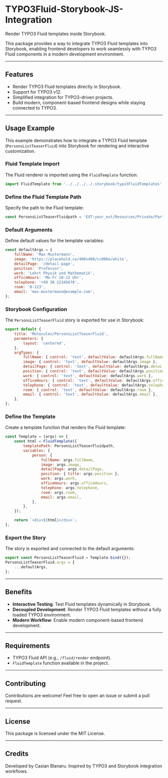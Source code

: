 
# TYPO3Fluid-Storybook-JS-Integration

Render TYPO3 Fluid templates inside Storybook.

This package provides a way to integrate TYPO3 Fluid templates into Storybook, enabling frontend developers to work seamlessly with TYPO3 Fluid components in a modern development environment.

---

## Features

- Render TYPO3 Fluid templates directly in Storybook.
- Support for TYPO3 v12.
- Simplified integration for TYPO3-driven projects.
- Build modern, component-based frontend designs while staying connected to TYPO3.

---

## Usage Example

This example demonstrates how to integrate a TYPO3 Fluid template (`PersonsListTeaserFluid`) into Storybook for rendering and interactive customization.

### Fluid Template Import

The Fluid renderer is imported using the `FluidTemplate` function:

```javascript
import FluidTemplate from '../../../../.storybook/typo3FluidTemplates';
```

### Define the Fluid Template Path

Specify the path to the Fluid template:

```javascript
const PersonsListTeaserFluidpath = 'EXT:your_ext/Resources/Private/Partials/List/Item.html';
```

### Default Arguments

Define default values for the template variables:

```javascript
const defaultArgs = {
    fullName: 'Max Mustermann',
    image: 'https://placehold.co/400x400/cc006e/white',
    detailPage: '/detail-page',
    position: 'Professor',
    work: 'Lehrt Physik und Mathematik',
    officeHours: 'Mo-Fr 10-12 Uhr',
    telephone: '+49 30 12345678',
    room: 'B-123',
    email: 'max.mustermann@example.com',
};
```

### Storybook Configuration

The `PersonsListTeaserFluid` story is exported for use in Storybook:

```javascript
export default {
    title: 'Molecules/PersonsListTeaserFluid',
    parameters: {
        layout: 'centered',
    },
    argTypes: {
        fullName: { control: 'text', defaultValue: defaultArgs.fullName },
        image: { control: 'text', defaultValue: defaultArgs.image },
        detailPage: { control: 'text', defaultValue: defaultArgs.detailPage },
        position: { control: 'text', defaultValue: defaultArgs.position },
        work: { control: 'text', defaultValue: defaultArgs.work },
        officeHours: { control: 'text', defaultValue: defaultArgs.officeHours },
        telephone: { control: 'text', defaultValue: defaultArgs.telephone },
        room: { control: 'text', defaultValue: defaultArgs.room },
        email: { control: 'text', defaultValue: defaultArgs.email },
    },
};
```

### Define the Template

Create a template function that renders the Fluid template:

```javascript
const Template = (args) => {
    const html = FluidTemplate({
        templatePath: PersonsListTeaserFluidpath,
        variables: {
            person: {
                fullName: args.fullName,
                image: args.image,
                detailPage: args.detailPage,
                position: { title: args.position },
                work: args.work,
                officeHours: args.officeHours,
                telephone: args.telephone,
                room: args.room,
                email: args.email,
            },
        },
    });

    return `<div>${html}</div>`;
};
```

### Export the Story

The story is exported and connected to the default arguments:

```javascript
export const PersonsListTeaserFluid = Template.bind({});
PersonsListTeaserFluid.args = {
    ...defaultArgs,
};
```

---

## Benefits

- **Interactive Testing**: Test Fluid templates dynamically in Storybook.
- **Decoupled Development**: Render TYPO3 Fluid templates without a fully loaded TYPO3 environment.
- **Modern Workflow**: Enable modern component-based frontend development.

---

## Requirements

- TYPO3 Fluid API (e.g., `/fluid/render` endpoint).
- `FluidTemplate` function available in the project.

---

## Contributing

Contributions are welcome! Feel free to open an issue or submit a pull request.

---

## License

This package is licensed under the MIT License.

---

## Credits

Developed by Casian Blanaru. Inspired by TYPO3 and Storybook integration workflows.
